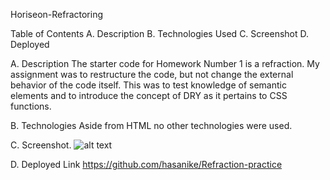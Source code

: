 Horiseon-Refractoring

Table of Contents
    A. Description
    B. Technologies Used
    C. Screenshot 
    D. Deployed

A. Description
    The starter code for Homework Number 1 is a refraction. My assignment was to restructure the code, but not change the external behavior of the code itself. This was to test knowledge of semantic elements and to introduce the concept of DRY as it pertains to CSS functions. 

B. Technologies 
    Aside from HTML no other technologies were used. 

C. Screenshot. 
    ![alt text](/Develop/assets/images/HoriseonScreenshot.png "Screenshot of page")

D. Deployed Link 
    https://github.com/hasanike/Refraction-practice